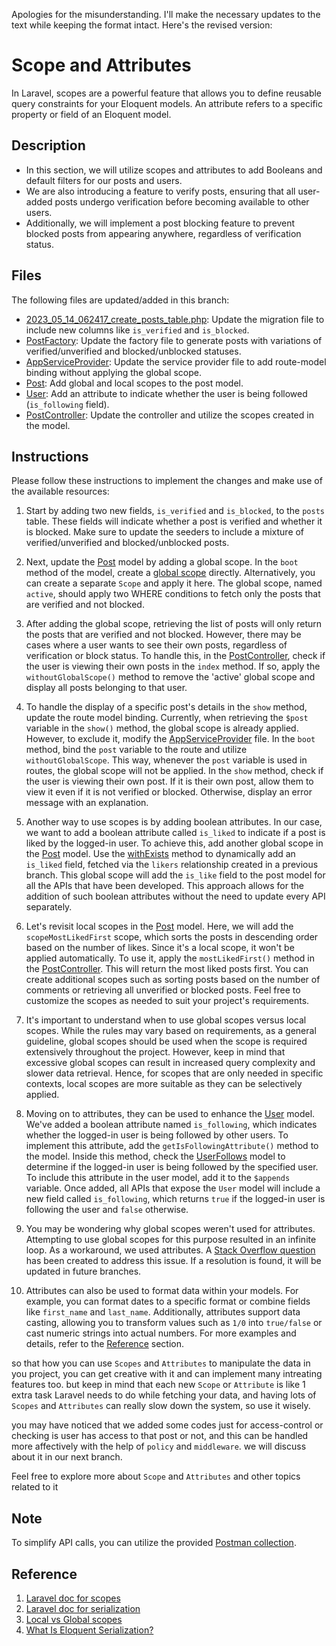 Apologies for the misunderstanding. I'll make the necessary updates to the text while keeping the format intact. Here's the revised version:

# Scope and Attributes

In Laravel, scopes are a powerful feature that allows you to define reusable query constraints for your Eloquent models. An attribute refers to a specific property or field of an Eloquent model.

## Description

- In this section, we will utilize scopes and attributes to add Booleans and default filters for our posts and users.
- We are also introducing a feature to verify posts, ensuring that all user-added posts undergo verification before becoming available to other users.
- Additionally, we will implement a post blocking feature to prevent blocked posts from appearing anywhere, regardless of verification status.

## Files

The following files are updated/added in this branch:

- [2023_05_14_062417_create_posts_table.php](database/migrations/2023_05_14_062417_create_posts_table.php): Update the migration file to include new columns like `is_verified` and `is_blocked`.
- [PostFactory](database/factories/PostFactory.php): Update the factory file to generate posts with variations of verified/unverified and blocked/unblocked statuses.
- [AppServiceProvider](app/Providers/AppServiceProvider.php): Update the service provider file to add route-model binding without applying the global scope.
- [Post](app/Models/Post.php): Add global and local scopes to the post model.
- [User](app/Models/UserFollows.php): Add an attribute to indicate whether the user is being followed (`is_following` field).
- [PostController](app/Http/Controllers/Api/v1/PostController.php): Update the controller and utilize the scopes created in the model.

## Instructions

Please follow these instructions to implement the changes and make use of the available resources:

1. Start by adding two new fields, `is_verified` and `is_blocked`, to the `posts` table. These fields will indicate whether a post is verified and whether it is blocked. Make sure to update the seeders to include a mixture of verified/unverified and blocked/unblocked posts.

2. Next, update the [Post](app/Models/Post.php) model by adding a global scope. In the `boot` method of the model, create a [global scope](https://laravel.com/docs/5.7/eloquent#global-scopes) directly. Alternatively, you can create a separate `Scope` and apply it here. The global scope, named `active`, should apply two WHERE conditions to fetch only the posts that are verified and not blocked.

3. After adding the global scope, retrieving the list of posts will only return the posts that are verified and not blocked. However, there may be cases where a user wants to see their own posts, regardless of verification or block status. To handle this, in the [PostController](app/Http/Controllers/Api/v1/PostController.php), check if the user is viewing their own posts in the `index` method. If so, apply the `withoutGlobalScope()` method to remove the 'active' global scope and display all posts belonging to that user.

4. To handle the display of a specific post's details in the `show` method, update the route model binding. Currently, when retrieving the `$post` variable in the `show()` method, the global scope is already applied. However, to exclude it, modify the [AppServiceProvider](app/Providers/AppServiceProvider.php) file. In the `boot` method, bind the `post` variable to the route and utilize `withoutGlobalScope`. This way, whenever the `post` variable is used in routes, the global scope will not be applied. In the `show` method, check if the user is viewing their own post. If it is their own post, allow them to view it even if it is not verified or blocked. Otherwise, display an error message with an explanation.

5. Another way to use scopes is by adding boolean attributes. In our case, we want to add a boolean attribute called `is_liked` to indicate if a post is liked by the logged-in user. To achieve this, add another global scope in the [Post](app/Models/Post.php) model. Use the [withExists](https://laravel.com/docs/10.x/eloquent-relationships#other-aggregate-functions) method to dynamically add an `is_liked` field, fetched via the `likers` relationship created in a previous branch. This global scope will add the `is_like` field to the post model for all the APIs that have been developed. This approach allows for the addition of such boolean attributes without the need to update every API separately.

6. Let's revisit local scopes in the [Post](app/Models/Post.php) model. Here, we will add the `scopeMostLikedFirst` scope, which sorts the posts in descending order based on the number of likes. Since it's a local scope, it won't be applied automatically. To use it, apply the `mostLikedFirst()` method in the [PostController](app/Http/Controllers/Api/v1/PostController.php). This will return the most liked posts first. You can create additional scopes such as sorting posts based on the number of comments or retrieving all unverified or blocked posts. Feel free to customize the scopes as needed to suit your project's requirements.

7. It's important to understand when to use global scopes versus local scopes. While the rules may vary based on requirements, as a general guideline, global scopes should be used when the scope is required extensively throughout the project. However, keep in mind that excessive global scopes can result in increased query complexity and slower data retrieval. Hence, for scopes that are only needed in specific contexts, local scopes are more suitable as they can be selectively applied.

8. Moving on to attributes, they can be used to enhance the [User](app/Models/User.php) model. We've added a boolean attribute named `is_following`, which indicates whether the logged-in user is being followed by other users. To implement this attribute, add the `getIsFollowingAttribute()` method to the model. Inside this method, check the [UserFollows](app/Models/UserFollows.php) model to determine if the logged-in user is being followed by the specified user. To include this attribute in the user model, add it to the `$appends` variable. Once added, all APIs that expose the `User` model will include a new field called `is_following`, which returns `true` if the logged-in user is following the user and `false` otherwise.

9. You may be wondering why global scopes weren't used for attributes. Attempting to use global scopes for this purpose resulted in an infinite loop. As a workaround, we used attributes. A [Stack Overflow question](https://stackoverflow.com/questions/76598897/laravel-global-scope-using-global-scope-on-user-model-with-auth-in-it) has been created to address this issue. If a resolution is found, it will be updated in future branches.

10. Attributes can also be used to format data within your models. For example, you can format dates to a specific format or combine fields like `first_name` and `last_name`. Additionally, attributes support data casting, allowing you to transform values such as `1/0` into `true/false` or cast numeric strings into actual numbers. For more examples and details, refer to the [Reference](Reference) section.

so that how you can use `Scopes` and `Attributes` to manipulate the data in you project, you can get creative with it and can implement many intreating features too. but keep in mind that each new `Scope` or `Attribute` is like 1 extra task Laravel needs to do while fetching your data, and having lots of `Scopes` and `Attributes` can really slow down the system, so use it wisely.

you may have noticed that we added some codes just for access-control or checking is user has access to that post or not, and this can be handled more affectively with the help of `policy` and `middleware`. we will discuss about it in our next branch.

Feel free to explore more about `Scope` and `Attributes` and other topics related to it

## Note

To simplify API calls, you can utilize the provided [Postman collection](https://elements.getpostman.com/redirect?entityId=13692349-4c7deece-f174-43a3-adfa-95e6cf36792b&entityType=collection).

## Reference
1. [Laravel doc for scopes](https://laravel.com/docs/5.7/eloquent#query-scopes)
2. [Laravel doc for serialization](https://laravel.com/docs/5.7/eloquent-serialization#introduction)
3. [Local vs Global scopes](https://elishaukpongson.medium.com/laravel-scope-an-introduction-87ec5acc39e#:~:text=Difference%20between%20local%20and%20global,all%20queries%20on%20that%20model.)
4. [What Is Eloquent Serialization?](https://www.youtube.com/watch?v=kJL-kq-LCAA)
